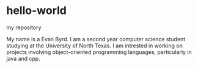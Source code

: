 # hello-world
my repository

My name is a Evan Byrd. I am a second year computer science student studying at the University of North Texas. I am intrested in working on projects involving object-oriented programming languages, particularly in java and cpp.
